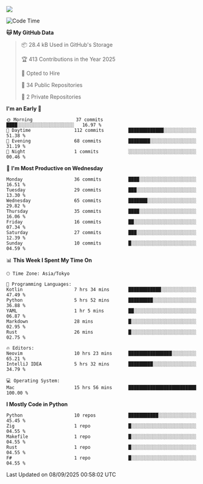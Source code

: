 ![](https://komarev.com/ghpvc/?username=kitagawa-hr)

<!--START_SECTION:waka-->
![Code Time](http://img.shields.io/badge/Code%20Time-1%2C661%20hrs%2026%20mins-blue)

**🐱 My GitHub Data** 

> 📦 28.4 kB Used in GitHub's Storage 
 > 
> 🏆 413 Contributions in the Year 2025
 > 
> 💼 Opted to Hire
 > 
> 📜 34 Public Repositories 
 > 
> 🔑 2 Private Repositories 
 > 
**I'm an Early 🐤** 

```text
🌞 Morning                37 commits          ████░░░░░░░░░░░░░░░░░░░░░   16.97 % 
🌆 Daytime                112 commits         █████████████░░░░░░░░░░░░   51.38 % 
🌃 Evening                68 commits          ████████░░░░░░░░░░░░░░░░░   31.19 % 
🌙 Night                  1 commits           ░░░░░░░░░░░░░░░░░░░░░░░░░   00.46 % 
```
📅 **I'm Most Productive on Wednesday** 

```text
Monday                   36 commits          ████░░░░░░░░░░░░░░░░░░░░░   16.51 % 
Tuesday                  29 commits          ███░░░░░░░░░░░░░░░░░░░░░░   13.30 % 
Wednesday                65 commits          ███████░░░░░░░░░░░░░░░░░░   29.82 % 
Thursday                 35 commits          ████░░░░░░░░░░░░░░░░░░░░░   16.06 % 
Friday                   16 commits          ██░░░░░░░░░░░░░░░░░░░░░░░   07.34 % 
Saturday                 27 commits          ███░░░░░░░░░░░░░░░░░░░░░░   12.39 % 
Sunday                   10 commits          █░░░░░░░░░░░░░░░░░░░░░░░░   04.59 % 
```


📊 **This Week I Spent My Time On** 

```text
🕑︎ Time Zone: Asia/Tokyo

💬 Programming Languages: 
Kotlin                   7 hrs 34 mins       ████████████░░░░░░░░░░░░░   47.49 % 
Python                   5 hrs 52 mins       █████████░░░░░░░░░░░░░░░░   36.88 % 
YAML                     1 hr 5 mins         ██░░░░░░░░░░░░░░░░░░░░░░░   06.87 % 
Markdown                 28 mins             █░░░░░░░░░░░░░░░░░░░░░░░░   02.95 % 
Rust                     26 mins             █░░░░░░░░░░░░░░░░░░░░░░░░   02.75 % 

🔥 Editors: 
Neovim                   10 hrs 23 mins      ████████████████░░░░░░░░░   65.21 % 
IntelliJ IDEA            5 hrs 32 mins       █████████░░░░░░░░░░░░░░░░   34.79 % 

💻 Operating System: 
Mac                      15 hrs 56 mins      █████████████████████████   100.00 % 
```

**I Mostly Code in Python** 

```text
Python                   10 repos            ███████████░░░░░░░░░░░░░░   45.45 % 
Zig                      1 repo              █░░░░░░░░░░░░░░░░░░░░░░░░   04.55 % 
Makefile                 1 repo              █░░░░░░░░░░░░░░░░░░░░░░░░   04.55 % 
Rust                     1 repo              █░░░░░░░░░░░░░░░░░░░░░░░░   04.55 % 
F#                       1 repo              █░░░░░░░░░░░░░░░░░░░░░░░░   04.55 % 
```




 Last Updated on 08/09/2025 00:58:02 UTC
<!--END_SECTION:waka-->
